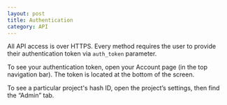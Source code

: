 ```yaml
---
layout: post
title: Authentication
category: API
---
```


All API access is over HTTPS. Every method requires the user to provide their authentication token via `auth_token` parameter.

To see your authentication token, open your Account page (in the top navigation
bar). The token is located at the bottom of the screen.

To see a particular project's hash ID, open the project’s settings, then find the “Admin” tab.
